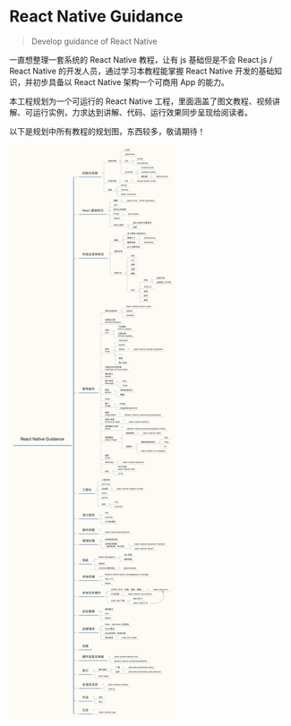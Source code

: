 # React Native Guidance

> Develop guidance of React Native

一直想整理一套系统的 React Native 教程，让有 js 基础但是不会 React.js / React Native 的开发人员，通过学习本教程能掌握 React Native 开发的基础知识，并初步具备以 React Native 架构一个可商用 App 的能力。

本工程规划为一个可运行的 React Native 工程，里面涵盖了图文教程、视频讲解、可运行实例，力求达到讲解、代码、运行效果同步呈现给阅读者。

以下是规划中所有教程的规划图，东西较多，敬请期待！

![](../assets/images/rng/React%20Native%20Guidance.gif)

